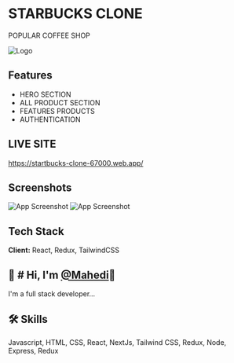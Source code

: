 
# STARBUCKS CLONE

POPULAR COFFEE SHOP


![Logo](https://upload.wikimedia.org/wikipedia/en/thumb/d/d3/Starbucks_Corporation_Logo_2011.svg/1200px-Starbucks_Corporation_Logo_2011.svg.png)


## Features

- HERO SECTION
- ALL PRODUCT SECTION
- FEATURES PRODUCTS
- AUTHENTICATION


## LIVE SITE

https://startbucks-clone-67000.web.app/


## Screenshots

![App Screenshot](https://i.ibb.co/K6Z2brF/screencapture-startbucks-clone-67000-web-app-2022-05-12-17-34-09.png)
![App Screenshot](https://i.ibb.co/9rGQG9Y/screencapture-startbucks-clone-67000-web-app-menu-2022-05-12-17-42-17.png)


## Tech Stack

**Client:** React, Redux, TailwindCSS




## 🚀 # Hi, I'm  [@Mahedi](https://www.github.com/Mahedimm)👋
I'm a full stack developer...


## 🛠 Skills
Javascript, HTML, CSS, React, NextJs, Tailwind CSS, Redux, Node, Express, Redux

